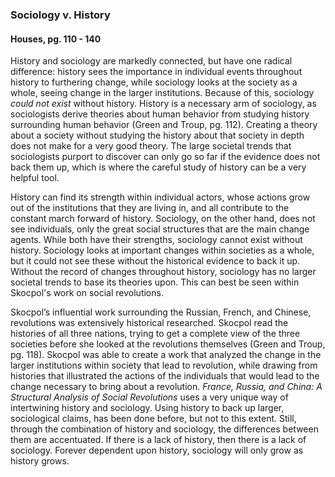 ### Sociology v. History
#### Houses, pg. 110 - 140
History and sociology are markedly connected, but have one radical difference: history sees the importance in individual events throughout history to furthering change, while sociology looks at the society as a whole, seeing change in the larger institutions. Because of this, sociology *could not exist* without history. History is a necessary arm of sociology, as sociologists derive theories about human behavior from studying history surrounding human behavior (Green and Troup, pg. 112). Creating a theory about a society without studying the history about that society in depth does not make for a very good theory. The large societal trends that sociologists purport to discover can only go so far if the evidence does not back them up, which is where the careful study of history can be a very helpful tool. 

History can find its strength within individual actors, whose actions grow out of the institutions that they are living in, and all contribute to the constant march forward of history. Sociology, on the other hand, does not see individuals, only the great social structures that are the main change agents. While both have their strengths, sociology cannot exist without history. Sociology looks at important changes within societies as a whole, but it could not see these without the historical evidence to back it up. Without the record of changes throughout history, sociology has no larger societal trends to base its theories upon. This can best be seen within Skocpol's work on social revolutions. 

Skocpol’s influential work surrounding the Russian, French, and Chinese, revolutions was extensively historical researched. Skocpol read the histories of all three nations, trying to get a complete view of the three societies before she looked at the revolutions themselves (Green and Troup, pg. 118). Skocpol was able to create a work that analyzed the change in the larger institutions within society that lead to revolution, while drawing from histories that illustrated the actions of the individuals that would lead to the change necessary to bring about a revolution. *France, Russia, and China: A Structural Analysis of Social Revolutions* uses a very unique way of intertwining history and sociology. Using history to back up larger, sociological claims, has been done before, but not to this extent. Still, through the combination of history and sociology, the differences between them are accentuated. If there is a lack of history, then there is a lack of sociology. Forever dependent upon history, sociology will only grow as history grows. 
